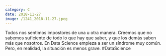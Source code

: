 ```yaml
--- 
category: C 
date: 2018-11-27 
image: /1241_2018-11-27.jpeg 
--- 
```


Todos nos sentimos impostores de una u otra manera. Creemos que no sabemos suficiente de todo lo que hay que saber, y que los demás saben más que nosotros. En Data Science empieza a ser un síndrome muy común. Pero, en realidad, la situación es menos grave.  #DataScience